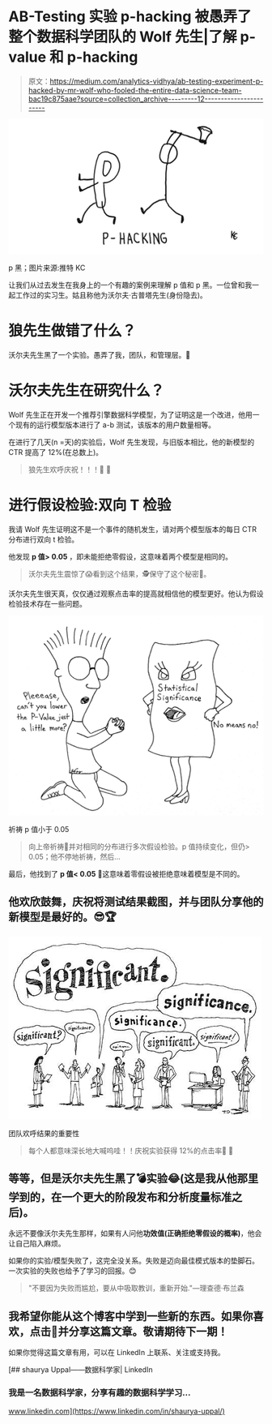 # AB-Testing 实验 p-hacking 被愚弄了整个数据科学团队的 Wolf 先生|了解 p-value 和 p-hacking

> 原文：<https://medium.com/analytics-vidhya/ab-testing-experiment-p-hacked-by-mr-wolf-who-fooled-the-entire-data-science-team-bac19c875aae?source=collection_archive---------12----------------------->

![](img/fe3f43bc539f290d4f07d63d1bfbc55b.png)

p 黑；图片来源:推特 KC

让我们从过去发生在我身上的一个有趣的案例来理解 p 值和 p 黑。一位曾和我一起工作过的实习生。姑且称他为沃尔夫·古普塔先生(身份隐去)。

# 狼先生做错了什么？

沃尔夫先生黑了一个实验。愚弄了我，团队，和管理层。🦊

# 沃尔夫先生在研究什么？

Wolf 先生正在开发一个推荐引擎数据科学模型，为了证明这是一个改进，他用一个现有的运行模型版本进行了 a-b 测试，该版本的用户数量相等。

在进行了几天(n =天)的实验后，Wolf 先生发现，与旧版本相比，他的新模型的 CTR 提高了 12%(在总数上)。

> 狼先生欢呼庆祝！！！🎊 🎉

# 进行假设检验:双向 T 检验

我请 Wolf 先生证明这不是一个事件的随机发生，请对两个模型版本的每日 CTR 分布进行双向 t 检验。

他发现 **p 值> 0.05** ，即未能拒绝零假设，这意味着两个模型是相同的。

> 沃尔夫先生震惊了😱看到这个结果，🕵️保守了这个秘密🙊。

沃尔夫先生很天真，仅仅通过观察点击率的提高就相信他的模型更好。他认为假设检验技术存在一些问题。

![](img/f89b3b6257706cf1e9d82d32ae9f759b.png)

祈祷 p 值小于 0.05

> 向上帝祈祷🙏并对相同的分布进行多次假设检验。p 值持续变化，但仍> 0.05；他不停地祈祷，然后…

最后，他找到了 **p 值< 0.05** 🙌这意味着零假设被拒绝意味着模型是不同的。

## 他欢欣鼓舞，庆祝将测试结果截图，并与团队分享他的新模型是最好的。😎🏆

![](img/bddb3cef52e59f2c9ad13b8ff1b8c704.png)

团队欢呼结果的重要性

> 每个人都意味深长地大喊呜哇！！庆祝实验获得 12%的点击率🎊 🎉

## 等等，但是沃尔夫先生黑了💣实验😂(这是我从他那里学到的，在一个更大的阶段发布和分析度量标准之后)。

永远不要像沃尔夫先生那样，如果有人问他**功效值(正确拒绝零假设的概率)**，他会让自己陷入麻烦。

如果你的实验/模型失败了，这完全没关系。失败是迈向最佳模式版本的垫脚石。一次实验的失败也给予了学习的回报。😊

> "不要因为失败而尴尬，要从中吸取教训，重新开始."—理查德·布兰森

## 我希望你能从这个博客中学到一些新的东西。如果你喜欢，点击👏并分享这篇文章。敬请期待下一期！

如果你觉得这篇文章有用，可以在 LinkedIn 上联系、关注或支持我。

[](https://www.linkedin.com/in/shaurya-uppal/) [## shaurya Uppal——数据科学家| LinkedIn

### 我是一名数据科学家，分享有趣的数据科学学习…

www.linkedin.com](https://www.linkedin.com/in/shaurya-uppal/)